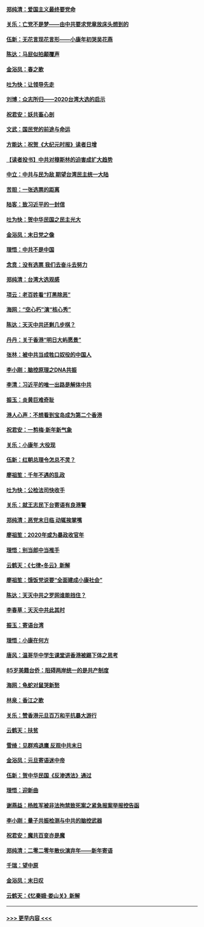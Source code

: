 #### [郑纯清：爱国主义最终要党命](../pages/nsc993/n11802197.md?t=01191233) 
#### [关乐：亡党不是梦——由中共要求党章放床头想到的](../pages/nsc993/n11802156.md?t=01191233) 
#### [伍新：无花言现花言形——小康年初哭吴花燕](../pages/nsc993/n11800044.md?t=01191233) 
#### [陈达：马屁似拍颠覆声](../pages/nsc993/n11800010.md?t=01191233) 
#### [金浴凤：春之歌](../pages/nsc993/n11797687.md?t=01191233) 
#### [吐为快：让领导先走](../pages/nsc993/n11797512.md?t=01191233) 
#### [刘博：众志所归——2020台湾大选的启示](../pages/nsc993/n11796878.md?t=01191233) 
#### [祝君安：妖共畜心剖](../pages/nsc993/n11794273.md?t=01191233) 
#### [文武：国民党的前途与命运](../pages/nsc993/n11794198.md?t=01191233) 
#### [方能达：祝贺《大纪元时报》读者日增](../pages/nsc993/n11793807.md?t=01191233) 
#### [【读者投书】中共对穆斯林的迫害成扩大趋势](../pages/nsc993/n11791371.md?t=01191233) 
#### [中立：中共与民为敌 期望台湾民主统一大陆](../pages/nsc993/n11790392.md?t=01191233) 
#### [苦胆：一张选票的距离](../pages/nsc993/n11788914.md?t=01191233) 
#### [陆客：致习近平的一封信](../pages/nsc993/n11788867.md?t=01191233) 
#### [吐为快：贺中华民国之民主光大](../pages/nsc993/n11788618.md?t=01191233) 
#### [金浴凤：末日党之像](../pages/nsc993/n11787475.md?t=01191233) 
#### [理悟：中共不是中国](../pages/nsc993/n11787463.md?t=01191233) 
#### [念贲：没有选票  我们去奋斗去努力](../pages/nsc993/n11787398.md?t=01191233) 
#### [郑纯清：台湾大选观感](../pages/nsc993/n11786210.md?t=01191233) 
#### [项云：老百姓看“打黑除恶”](../pages/nsc993/n11785398.md?t=01191233) 
#### [海网：“空心朽”演“核心秀”](../pages/nsc993/n11783874.md?t=01191233) 
#### [陈达：天灭中共还剩几步棋？](../pages/nsc993/n11783719.md?t=01191233) 
#### [丹丹：关于香港“明日大屿愿景”](../pages/nsc993/n11783273.md?t=01191233) 
#### [张林：被中共当成牲口奴役的中国人](../pages/nsc993/n11782397.md?t=01191233) 
#### [李小刚：脑控原理之DNA共振](../pages/nsc993/n11780962.md?t=01191233) 
#### [李清：习近平的唯一出路是解体中共](../pages/nsc993/n11780866.md?t=01191233) 
#### [振玉：炎黄巨难奇耻](../pages/nsc993/n11779632.md?t=01191233) 
#### [港人心声：不想看到宝岛成为第二个香港](../pages/nsc993/n11778817.md?t=01191233) 
#### [祝君安：一剪梅‧新年新气象](../pages/nsc993/n11776340.md?t=01191233) 
#### [关乐：小康年 大役现](../pages/nsc993/n11774213.md?t=01191233) 
#### [伍新：红朝总理令怎总不灵？](../pages/nsc993/n11770813.md?t=01191233) 
#### [廖祖笙：千年不遇的乱政](../pages/nsc993/n11770373.md?t=01191233) 
#### [吐为快：公检法司快收手](../pages/nsc993/n11770359.md?t=01191233) 
#### [关乐：就王志民下台寄语有良港警](../pages/nsc993/n11769903.md?t=01191233) 
#### [郑纯清：恶党末日临 动辄挨掌嘴](../pages/nsc993/n11769356.md?t=01191233) 
#### [廖祖笙：2020年或为暴政收官年](../pages/nsc993/n11768216.md?t=01191233) 
#### [理悟：别当郎中当推手](../pages/nsc993/n11768243.md?t=01191233) 
#### [云鹤天：《七律▪冬云》新解](../pages/nsc993/n11768204.md?t=01191233) 
#### [廖祖笙：饿饭党说要“全面建成小康社会”](../pages/nsc993/n11767482.md?t=01191233) 
#### [陈达：天灭中共之罗网谁能挡住？](../pages/nsc993/n11767465.md?t=01191233) 
#### [李春草：天灭中共此其时](../pages/nsc993/n11767452.md?t=01191233) 
#### [振玉：寄语台湾](../pages/nsc993/n11767432.md?t=01191233) 
#### [理悟：小康在何方](../pages/nsc993/n11767394.md?t=01191233) 
#### [唐风：温哥华中学生课堂讲香港被踢下体之思考](../pages/nsc993/n11766848.md?t=01191233) 
#### [85岁美籍台侨：阻碍两岸统一的是共产制度](../pages/nsc993/n11765043.md?t=01191233) 
#### [海网：龟蛇对鼠哭新愁](../pages/nsc993/n11764895.md?t=01191233) 
#### [林泉：香江之歌](../pages/nsc993/n11764415.md?t=01191233) 
#### [关乐：赞香港元旦百万和平抗暴大游行](../pages/nsc993/n11764382.md?t=01191233) 
#### [云鹤天：扶贫](../pages/nsc993/n11764245.md?t=01191233) 
#### [雪绮：见群鸡退鹰  反观中共末日](../pages/nsc993/n11762112.md?t=01191233) 
#### [金浴凤：元旦寄语迷中帝](../pages/nsc993/n11761788.md?t=01191233) 
#### [伍新：贺中华民国《反渗透法》通过](../pages/nsc993/n11761994.md?t=01191233) 
#### [理悟：迎新曲](../pages/nsc993/n11761152.md?t=01191233) 
#### [谢燕益：杨胜军被非法拘禁致死案之紧急报案举报控告函](../pages/nsc993/n11756134.md?t=01191233) 
#### [李小刚：量子共振检测与中共的脑控武器](../pages/nsc993/n11754518.md?t=01191233) 
#### [祝君安：魔共百变亦是魔](../pages/nsc993/n11754469.md?t=01191233) 
#### [郑纯清：二零二零年散伙演弃年——新年寄语](../pages/nsc993/n11754195.md?t=01191233) 
#### [千瑞：望中原](../pages/nsc993/n11754159.md?t=01191233) 
#### [金浴凤：末日叹](../pages/nsc993/n11752359.md?t=01191233) 
#### [云鹤天：《忆秦娥‧娄山关》新解](../pages/nsc993/n11752348.md?t=01191233) 

----
#### [ >>> 更早内容 <<< ](../indexes/nsc993-earlier.md)
